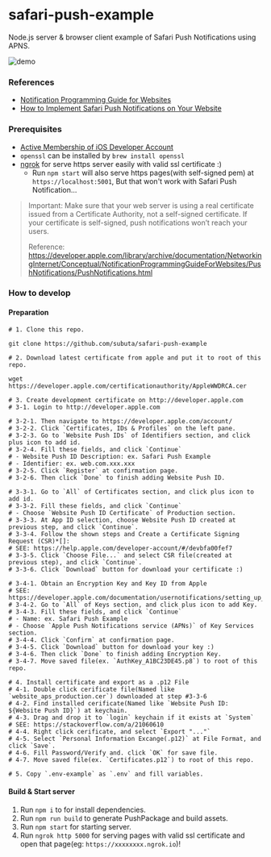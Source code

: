 # safari-push-example
Node.js server &amp; browser client example of Safari Push Notifications using APNS.

![demo](https://user-images.githubusercontent.com/6227288/43837030-2eeb2f8e-9b52-11e8-9bd6-dd77d4d1032d.gif)

### References

- [Notification Programming Guide for Websites](https://developer.apple.com/library/archive/documentation/NetworkingInternet/Conceptual/NotificationProgrammingGuideForWebsites/PushNotifications/PushNotifications.html)
- [How to Implement Safari Push Notifications on Your Website](http://samuli.hakoniemi.net/how-to-implement-safari-push-notifications-on-your-website/)

### Prerequisites

- [Active Membership of iOS Developer Account](https://developer.apple.com/account/#/overview/4579AZ8Q4Z)
- `openssl` can be installed by `brew install openssl`
- [ngrok](https://ngrok.com/) for serve https server easily with valid ssl certificate :)
  - Run `npm start` will also serve https pages(with self-signed pem) at `https://localhost:5001`, But that won't work with Safari Push Notification...

> Important: Make sure that your web server is using a real certificate issued from a Certificate Authority, not a self-signed certificate. If your certificate is self-signed, push notifications won’t reach your users.
>
> Reference: https://developer.apple.com/library/archive/documentation/NetworkingInternet/Conceptual/NotificationProgrammingGuideForWebsites/PushNotifications/PushNotifications.html

### How to develop

#### Preparation

```
# 1. Clone this repo.

git clone https://github.com/subuta/safari-push-example

# 2. Download latest certificate from apple and put it to root of this repo.

wget https://developer.apple.com/certificationauthority/AppleWWDRCA.cer

# 3. Create development certificate on http://developer.apple.com
# 3-1. Login to http://developer.apple.com

# 3-2-1. Then navigate to https://developer.apple.com/account/
# 3-2-2. Click `Certificates, IDs & Profiles` on the left pane.
# 3-2-3. Go to `Website Push IDs` of Identifiers section, and click plus icon to add id.
# 3-2-4. Fill these fields, and click `Continue`
# - Website Push ID Description: ex. Safari Push Example
# - Identifier: ex. web.com.xxx.xxx
# 3-2-5. Click `Register` at confirmation page.
# 3-2-6. Then click `Done` to finish adding Website Push ID.

# 3-3-1. Go to `All` of Certificates section, and click plus icon to add id.
# 3-3-2. Fill these fields, and click `Continue`
# - Choose `Website Push ID Certificate` of Production section.
# 3-3-3. At App ID selection, choose Website Push ID created at previous step, and click `Continue`.
# 3-3-4. Follow the shown steps and Create a Certificate Signing Request (CSR)*[]:
# SEE: https://help.apple.com/developer-account/#/devbfa00fef7
# 3-3-5. Click `Choose File...` and select CSR file(created at previous step), and click `Continue`.
# 3-3-6. Click `Download` button for download your certificate :)

# 3-4-1. Obtain an Encryption Key and Key ID from Apple
# SEE: https://developer.apple.com/documentation/usernotifications/setting_up_a_remote_notification_server/establishing_a_token_based_connection_to_apns
# 3-4-2. Go to `All` of Keys section, and click plus icon to add Key.
# 3-4-3. Fill these fields, and click `Continue`
# - Name: ex. Safari Push Example
# - Choose `Apple Push Notifications service (APNs)` of Key Services section.
# 3-4-4. Click `Confirm` at confirmation page.
# 3-4-5. Click `Download` button for download your key :)
# 3-4-6. Then click `Done` to finish adding Encryption Key.
# 3-4-7. Move saved file(ex. `AuthKey_A1BC23DE45.p8`) to root of this repo.

# 4. Install certificate and export as a .p12 File
# 4-1. Double click cerificate file(Named like `website_aps_production.cer`) downloaded at step #3-3-6
# 4-2. Find installed cerificate(Named like `Website Push ID: ${Website Push ID}`) at keychain.
# 4-3. Drag and drop it to `login` keychain if it exists at `System`
# SEE: https://stackoverflow.com/a/21060610
# 4-4. Right click cerificate, and select `Export "..."`
# 4-5. Select `Personal Information Excange(.p12)` at File Format, and click `Save`.
# 4-6. Fill Password/Verify and. click `OK` for save file.
# 4-7. Move saved file(ex. `Certificates.p12`) to root of this repo.

# 5. Copy `.env-example` as `.env` and fill variables.
```

#### Build & Start server

1. Run `npm i` to for install dependencies.
2. Run `npm run build` to generate PushPackage and build assets.
3. Run `npm start` for starting server.
4. Run `ngrok http 5000` for serving pages with valid ssl certificate and open that page(eg: `https://xxxxxxxx.ngrok.io`)!